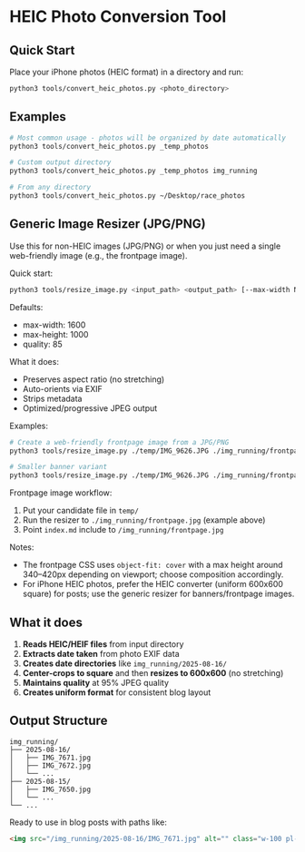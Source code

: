 # HEIC Photo Conversion Tool

## Quick Start

Place your iPhone photos (HEIC format) in a directory and run:

```bash
python3 tools/convert_heic_photos.py <photo_directory>
```

## Examples

```bash
# Most common usage - photos will be organized by date automatically
python3 tools/convert_heic_photos.py _temp_photos

# Custom output directory
python3 tools/convert_heic_photos.py _temp_photos img_running

# From any directory
python3 tools/convert_heic_photos.py ~/Desktop/race_photos
```

## Generic Image Resizer (JPG/PNG)

Use this for non-HEIC images (JPG/PNG) or when you just need a single web-friendly image (e.g., the frontpage image).

Quick start:

```bash
python3 tools/resize_image.py <input_path> <output_path> [--max-width N] [--max-height N] [--quality Q]
```

Defaults:
- max-width: 1600
- max-height: 1000
- quality: 85

What it does:
- Preserves aspect ratio (no stretching)
- Auto-orients via EXIF
- Strips metadata
- Optimized/progressive JPEG output

Examples:

```bash
# Create a web-friendly frontpage image from a JPG/PNG
python3 tools/resize_image.py ./temp/IMG_9626.JPG ./img_running/frontpage.jpg --max-width 1600 --max-height 1000 --quality 85

# Smaller banner variant
python3 tools/resize_image.py ./temp/IMG_9626.JPG ./img_running/frontpage.jpg --max-width 1400 --max-height 900
```

Frontpage image workflow:
1) Put your candidate file in `temp/`
2) Run the resizer to `./img_running/frontpage.jpg` (example above)
3) Point `index.md` include to `/img_running/frontpage.jpg`

Notes:
- The frontpage CSS uses `object-fit: cover` with a max height around 340–420px depending on viewport; choose composition accordingly.
- For iPhone HEIC photos, prefer the HEIC converter (uniform 600x600 square) for posts; use the generic resizer for banners/frontpage images.


## What it does

1. **Reads HEIC/HEIF files** from input directory
2. **Extracts date taken** from photo EXIF data
3. **Creates date directories** like `img_running/2025-08-16/`
4. **Center-crops to square** and then **resizes to 600x600** (no stretching)
5. **Maintains quality** at 95% JPEG quality
6. **Creates uniform format** for consistent blog layout

## Output Structure

```
img_running/
├── 2025-08-16/
│   ├── IMG_7671.jpg
│   ├── IMG_7672.jpg
│   └── ...
├── 2025-08-15/
│   ├── IMG_7650.jpg
│   └── ...
└── ...
```

Ready to use in blog posts with paths like:
```markdown
<img src="/img_running/2025-08-16/IMG_7671.jpg" alt="" class="w-100 pl-2 pr-2" style="max-width: 350px" />
```
